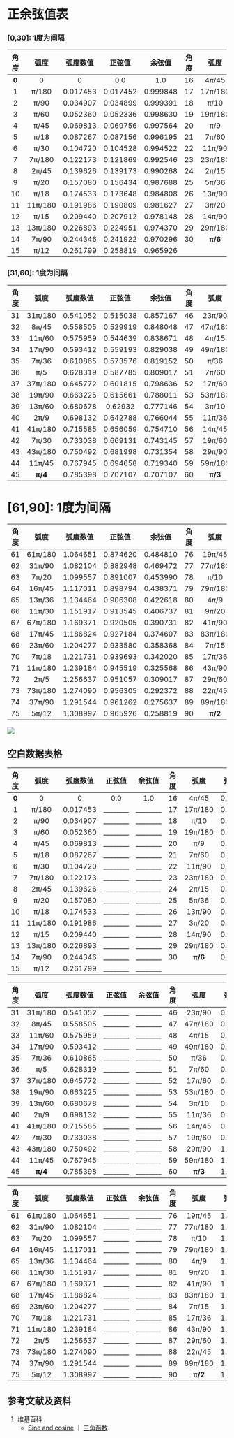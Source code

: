 # 正余弦值表

### [0,30]: 1度为间隔

|   角度  |  弧度  |  弧度数值  |  正弦值 |  余弦值 |   角度  |  弧度  |  弧度数值 |  正弦值 |  余弦值 |
| :----: | :----: | :------: | :----: | :----: | :----: | :----: | :------: |:-----: | :----: |
|  **0** |   0    |    0     |0.0     |1.0     |   16   | 4π/45  | 0.279253 |0.275637|0.961262|
|    1   | π/180  | 0.017453 |0.017452|0.999848|   17   | 17π/180| 0.296706 |0.292372|0.956305|
|    2   | π/90   | 0.034907 |0.034899|0.999391|   18   | π/10   | 0.314159 |0.309017|0.951057|
|    3   | π/60   | 0.052360 |0.052336|0.998630|   19   | 19π/180| 0.331613 |0.325568|0.945519|
|    4   | π/45   | 0.069813 |0.069756|0.997564|   20   | π/9    | 0.349066 |0.342020|0.939693|
|    5   | π/18   | 0.087267 |0.087156|0.996195|   21   | 7π/60  | 0.366519 |0.358368|0.933580|
|    6   | π/30   | 0.104720 |0.104528|0.994522|   22   | 11π/90 | 0.383972 |0.374607|0.927184|
|    7   | 7π/180 | 0.122173 |0.121869|0.992546|   23   | 23π/180| 0.401426 |0.390731|0.920505|
|    8   | 2π/45  | 0.139626 |0.139173|0.990268|   24   | 2π/15  | 0.418879 |0.406737|0.913545|
|    9   | π/20   | 0.157080 |0.156434|0.987688|   25   | 5π/36  | 0.436332 |0.422618|0.906308|
|   10   | π/18   | 0.174533 |0.173648|0.984808|   26   | 13π/90 | 0.453786 |0.438371|0.898794|
|   11   | 11π/180| 0.191986 |0.190809|0.981627|   27   | 3π/20  | 0.471239 |0.453990|0.891007|
|   12   | π/15   | 0.209440 |0.207912|0.978148|   28   | 14π/90 | 0.488692 |0.469472|0.882948|
|   13   | 13π/180| 0.226893 |0.224951|0.974370|   29   | 29π/180| 0.506146 |0.484810|0.874620|
|   14   | 7π/90  | 0.244346 |0.241922|0.970296|   30   | **π/6**| 0.523599 |0.5     |0.866025|
|   15   | π/12   | 0.261799 |0.258819|0.965926|

### [31,60]: 1度为间隔

|   角度  |  弧度  |  弧度数值  |  正弦值 |  余弦值 |   角度  |  弧度  |  弧度数值 |  正弦值 |  余弦值 |
| :----: | :----: | :------: | :----: | :----: | :----: | :----: | :------: |:-----: | :----: |
|   31   | 31π/180| 0.541052 |0.515038|0.857167|   46   | 23π/90 | 0.802852 |0.719340|0.694658|
|   32   | 8π/45  | 0.558505 |0.529919|0.848048|   47   | 47π/180| 0.820305 |0.731354|0.681998|
|   33   | 11π/60 | 0.575959 |0.544639|0.838671|   48   | 4π/15  | 0.837758 |0.743145|0.669131|
|   34   | 17π/90 | 0.593412 |0.559193|0.829038|   49   | 49π/180| 0.855211 |0.754710|0.656059|
|   35   | 7π/36  | 0.610865 |0.573576|0.819152|   50   | π/36   | 0.872665 |0.766044|0.642788|
|   36   | π/5    | 0.628319 |0.587785|0.809017|   51   | 7π/60  | 0.890118 |0.777146|0.629320|
|   37   | 37π/180| 0.645772 |0.601815|0.798636|   52   | 17π/60 | 0.907571 |0.788011|0.615661|
|   38   | 19π/90 | 0.663225 |0.615661|0.788011|   53   | 53π/180| 0.925025 |0.798636|0.601815|
|   39   | 13π/60 | 0.680678 |0.62932 |0.777146|   54   | 3π/10  | 0.942478 |0.809017|0.587785|
|   40   | 2π/9   | 0.698132 |0.642788|0.766044|   55   | 11π/36 | 0.959931 |0.819152|0.573576|
|   41   | 41π/180| 0.715585 |0.656059|0.754710|   56   | 14π/45 | 0.977384 |0.829038|0.559193|
|   42   | 7π/30  | 0.733038 |0.669131|0.743145|   57   | 19π/60 | 0.994838 |0.838671|0.544639|
|   43   | 43π/180| 0.750492 |0.681998|0.731354|   58   | 29π/90 | 1.012291 |0.848048|0.529919|
|   44   | 11π/45 | 0.767945 |0.694658|0.719340|   59   | 59π/180| 1.029744 |0.857167|0.515038|
|   45   | **π/4**| 0.785398 |0.707107|0.707107|   60   | **π/3**| 1.047198 |0.866025|0.5     |

# [61,90]: 1度为间隔

|   角度  |  弧度  |  弧度数值  |  正弦值 |  余弦值 |   角度  |  弧度  |  弧度数值 |  正弦值 |  余弦值 |
| :----: | :----: | :------: | :----: | :----: | :----: | :----: | :------: |:-----: | :----: |
|   61   | 61π/180| 1.064651 |0.874620|0.484810|   76   | 19π/45 | 1.326450 |0.970296|0.241922|
|   62   | 31π/90 | 1.082104 |0.882948|0.469472|   77   | 77π/180| 1.343904 |0.974370|0.224951|
|   63   | 7π/20  | 1.099557 |0.891007|0.453990|   78   | π/10   | 1.361357 |0.978148|0.207912|
|   64   | 16π/45 | 1.117011 |0.898794|0.438371|   79   | 79π/180| 1.378810 |0.981627|0.190809|
|   65   | 13π/36 | 1.134464 |0.906308|0.422618|   80   | 4π/9   | 1.396263 |0.984808|0.173648|
|   66   | 11π/30 | 1.151917 |0.913545|0.406737|   81   | 9π/20  | 1.413717 |0.987688|0.156434|
|   67   | 67π/180| 1.169371 |0.920505|0.390731|   82   | 41π/90 | 1.431170 |0.990268|0.139173|
|   68   | 17π/45 | 1.186824 |0.927184|0.374607|   83   | 83π/180| 1.448623 |0.992546|0.121869|
|   69   | 23π/60 | 1.204277 |0.933580|0.358368|   84   | 7π/15  | 1.466077 |0.994522|0.104528|
|   70   | 7π/18  | 1.221731 |0.939693|0.342020|   85   | 17π/36 | 1.483530 |0.996195|0.087156|
|   71   | 11π/180| 1.239184 |0.945519|0.325568|   86   | 43π/90 | 1.500983 |0.997564|0.069756|
|   72   | 2π/5   | 1.256637 |0.951057|0.309017|   87   | 29π/60 | 1.518436 |0.998630|0.052336|
|   73   | 73π/180| 1.274090 |0.956305|0.292372|   88   | 22π/45 | 1.535890 |0.999391|0.034899|
|   74   | 37π/90 | 1.291544 |0.961262|0.275637|   89   | 89π/180| 1.553343 |0.999848|0.017452|
|   75   | 5π/12  | 1.308997 |0.965926|0.258819|   90   | **π/2**| 1.570796 |1.0     |0.0     |

![](/images/欧几里得几何/三角学/正余弦值表/正余弦值表/1a1.jpg)

## 空白数据表格

|   角度  |  弧度  |  弧度数值  |  正弦值 |  余弦值 |   角度  |  弧度  |  弧度数值 |  正弦值 |  余弦值 |
| :----: | :----: | :------: | :----: | :----: | :----: | :----: | :------: |:-----: | :----: |
|  **0** |   0    |    0     |0.0     |1.0     |   16   | 4π/45  | 0.279253 |________|________|
|    1   | π/180  | 0.017453 |________|________|   17   | 17π/180| 0.296706 |________|________|
|    2   | π/90   | 0.034907 |________|________|   18   | π/10   | 0.314159 |________|________|
|    3   | π/60   | 0.052360 |________|________|   19   | 19π/180| 0.331613 |________|________|
|    4   | π/45   | 0.069813 |________|________|   20   | π/9    | 0.349066 |________|________|
|    5   | π/18   | 0.087267 |________|________|   21   | 7π/60  | 0.366519 |________|________|
|    6   | π/30   | 0.104720 |________|________|   22   | 11π/90 | 0.383972 |________|________|
|    7   | 7π/180 | 0.122173 |________|________|   23   | 23π/180| 0.401426 |________|________|
|    8   | 2π/45  | 0.139626 |________|________|   24   | 2π/15  | 0.418879 |________|________|
|    9   | π/20   | 0.157080 |________|________|   25   | 5π/36  | 0.436332 |________|________|
|   10   | π/18   | 0.174533 |________|________|   26   | 13π/90 | 0.453786 |________|________|
|   11   | 11π/180| 0.191986 |________|________|   27   | 3π/20  | 0.471239 |________|________|
|   12   | π/15   | 0.209440 |________|________|   28   | 14π/90 | 0.488692 |________|________|
|   13   | 13π/180| 0.226893 |________|________|   29   | 29π/180| 0.506146 |________|________|
|   14   | 7π/90  | 0.244346 |________|________|   30   | **π/6**| 0.523599 |________|________|
|   15   | π/12   | 0.261799 |________|________|

|   角度  |  弧度  |  弧度数值  |  正弦值 |  余弦值 |   角度  |  弧度  |  弧度数值 |  正弦值 |  余弦值 |
| :----: | :----: | :------: | :----: | :----: | :----: | :----: | :------: |:-----: | :----: |
|   31   | 31π/180| 0.541052 |________|________|   46   | 23π/90 | 0.802852 |________|________|
|   32   | 8π/45  | 0.558505 |________|________|   47   | 47π/180| 0.820305 |________|________|
|   33   | 11π/60 | 0.575959 |________|________|   48   | 4π/15  | 0.837758 |________|________|
|   34   | 17π/90 | 0.593412 |________|________|   49   | 49π/180| 0.855211 |________|________|
|   35   | 7π/36  | 0.610865 |________|________|   50   | π/36   | 0.872665 |________|________|
|   36   | π/5    | 0.628319 |________|________|   51   | 7π/60  | 0.890118 |________|________|
|   37   | 37π/180| 0.645772 |________|________|   52   | 17π/60 | 0.907571 |________|________|
|   38   | 19π/90 | 0.663225 |________|________|   53   | 53π/180| 0.925025 |________|________|
|   39   | 13π/60 | 0.680678 |________|________|   54   | 3π/10  | 0.942478 |________|________|
|   40   | 2π/9   | 0.698132 |________|________|   55   | 11π/36 | 0.959931 |________|________|
|   41   | 41π/180| 0.715585 |________|________|   56   | 14π/45 | 0.977384 |________|________|
|   42   | 7π/30  | 0.733038 |________|________|   57   | 19π/60 | 0.994838 |________|________|
|   43   | 43π/180| 0.750492 |________|________|   58   | 29π/90 | 1.012291 |________|________|
|   44   | 11π/45 | 0.767945 |________|________|   59   | 59π/180| 1.029744 |________|________|
|   45   | **π/4**| 0.785398 |________|________|   60   | **π/3**| 1.047198 |________|________|

|   角度  |  弧度  |  弧度数值  |  正弦值 |  余弦值 |   角度  |  弧度  |  弧度数值 |  正弦值 |  余弦值 |
| :----: | :----: | :------: | :----: | :----: | :----: | :----: | :------: |:-----: | :----: |
|   61   | 61π/180| 1.064651 |________|________|   76   | 19π/45 | 1.326450 |________|________|
|   62   | 31π/90 | 1.082104 |________|________|   77   | 77π/180| 1.343904 |________|________|
|   63   | 7π/20  | 1.099557 |________|________|   78   | π/10   | 1.361357 |________|________|
|   64   | 16π/45 | 1.117011 |________|________|   79   | 79π/180| 1.378810 |________|________|
|   65   | 13π/36 | 1.134464 |________|________|   80   | 4π/9   | 1.396263 |________|________|
|   66   | 11π/30 | 1.151917 |________|________|   81   | 9π/20  | 1.413717 |________|________|
|   67   | 67π/180| 1.169371 |________|________|   82   | 41π/90 | 1.431170 |________|________|
|   68   | 17π/45 | 1.186824 |________|________|   83   | 83π/180| 1.448623 |________|________|
|   69   | 23π/60 | 1.204277 |________|________|   84   | 7π/15  | 1.466077 |________|________|
|   70   | 7π/18  | 1.221731 |________|________|   85   | 17π/36 | 1.483530 |________|________|
|   71   | 11π/180| 1.239184 |________|________|   86   | 43π/90 | 1.500983 |________|________|
|   72   | 2π/5   | 1.256637 |________|________|   87   | 29π/60 | 1.518436 |________|________|
|   73   | 73π/180| 1.274090 |________|________|   88   | 22π/45 | 1.535890 |________|________|
|   74   | 37π/90 | 1.291544 |________|________|   89   | 89π/180| 1.553343 |________|________|
|   75   | 5π/12  | 1.308997 |________|________|   90   | **π/2**| 1.570796 |1.0     |0.0     |

## 参考文献及资料

1. 维基百科
	- [Sine and cosine](https://en.wikipedia.org/wiki/Sine) ｜ [三角函数](https://en.wikipedia.org/wiki/三角函数)
